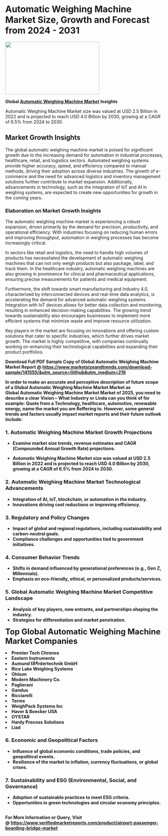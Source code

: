 <H1>Automatic Weighing Machine Market Size, Growth and Forecast from 2024 - 2031</H1><img class="aligncenter size-medium wp-image-584254" src="https://thirdeyenews.in/wp-content/uploads/2024/09/Global-Market-Research-300x168.jpeg" alt="" width="300" height="168" /><p><strong>Global&nbsp;<a href="https://www.marketsizeandtrends.com/download-sample/141555/&amp;utm_source=Github&utm_medium=216">Automatic Weighing Machine Market</a> Insights</strong></p><p>Automatic Weighing Machine Market size was valued at USD 2.5 Billion in 2022 and is projected to reach USD 4.0 Billion by 2030, growing at a CAGR of 6.5% from 2024 to 2030.</p><p><!DOCTYPE html> <html lang="en"> <head> <meta charset="UTF-8"> <meta name="viewport" content="width=device-width, initial-scale=1.0"> <title>Automatic Weighing Machine Market Growth Insights</title> </head> <body> <h2>Market Growth Insights</h2> <p> The global automatic weighing machine market is poised for significant growth due to the increasing demand for automation in industrial processes, healthcare, retail, and logistics sectors. Automated weighing systems provide higher accuracy, speed, and efficiency compared to manual methods, driving their adoption across diverse industries. The growth of e-commerce and the need for advanced logistics and inventory management solutions further contribute to market expansion. Additionally, advancements in technology, such as the integration of IoT and AI in weighing systems, are expected to create new opportunities for growth in the coming years. </p> <p><strong></strong></p> <h3>Elaboration on Market Growth Insights</h3> <p> The automatic weighing machine market is experiencing a robust expansion, driven primarily by the demand for precision, productivity, and operational efficiency. With industries focusing on reducing human errors and improving throughput, automation in weighing processes has become increasingly critical. </p> <p> In sectors like retail and logistics, the need to handle high volumes of products has necessitated the development of automatic weighing machines that can not only weigh products but also package, label, and track them. In the healthcare industry, automatic weighing machines are also growing in prominence for clinical and pharmaceutical applications, ensuring precise measurements for patients and medical equipment. </p> <p> Furthermore, the shift towards smart manufacturing and Industry 4.0, characterized by interconnected devices and real-time data analytics, is accelerating the demand for advanced automatic weighing systems. Integration with IoT devices allows for better data collection and monitoring, resulting in enhanced decision-making capabilities. The growing trend towards sustainability also encourages businesses to implement more efficient systems that minimize waste and improve resource utilization. </p> <p> Key players in the market are focusing on innovations and offering custom solutions that cater to specific industries, which further drives market growth. The market is highly competitive, with companies continually working on enhancing their technological capabilities and expanding their product portfolios. </p> <p><strong></p><p><span class=""><strong>Download Full PDF Sample Copy of Global Automatic Weighing Machine Market Report</strong> @ <a href="https://www.marketsizeandtrends.com/download-sample/141555/&amp;utm_source=Github&utm_medium=216" target="_blank">https://www.marketsizeandtrends.com/download-sample/141555/&amp;utm_source=Github&utm_medium=216</a></span></p><p>In order to make an accurate and perceptive description of future scope of a Global&nbsp;Automatic Weighing Machine Market Market as Global&nbsp;Automatic Weighing Machine Market Market of 2025, you need to describe a clear Vision &ndash; What Industry or Linda can you think of for example: Quote from a Technology, healthcare, automotive, renewable energy, name the market you are Reffering to. However, some general trends and factors usually impact market reports and their future outlook include:</p><h3>1.&nbsp;<strong>Automatic Weighing Machine Market Growth Projections</strong></h3><ul><li>Examine market size trends, revenue estimates and CAGR (Compounded Annual Growth Rate) projections.</li><li><p>Automatic Weighing Machine Market size was valued at USD 2.5 Billion in 2022 and is projected to reach USD 4.0 Billion by 2030, growing at a CAGR of 6.5% from 2024 to 2030.</p></li></ul><h3>2.&nbsp;<strong>Automatic Weighing Machine Market Technological Advancements</strong></h3><ul><li>Integration of AI, IoT, blockchain, or automation in the industry.</li><li>Innovations driving cost reductions or improving efficiency.</li></ul><h3>3.&nbsp;<strong>Regulatory and Policy Changes</strong></h3><ul><li>Impact of global and regional regulations, including sustainability and carbon-neutral goals.</li><li>Compliance challenges and opportunities tied to government initiatives.</li></ul><h3>4.&nbsp;<strong>Consumer Behavior Trends</strong></h3><ul><li>Shifts in demand influenced by generational preferences (e.g., Gen Z, Millennials).</li><li>Emphasis on eco-friendly, ethical, or personalized products/services.</li></ul><h3>5.&nbsp;<strong>Global Automatic Weighing Machine Market Competitive Landscape</strong></h3><ul><li>Analysis of key players, new entrants, and partnerships shaping the industry.</li><li>Strategies for differentiation and market penetration.</li></ul><p data-pm-slice="1 1 []"><span style="color: inherit; font-family: inherit; font-size: 25px;">Top Global Automatic Weighing Machine Market Companies</span></p><div class="" data-test-id=""><p><li>Premier Tech Chronos</li><li> Eastern Instruments</li><li> Aumund fÃ¶rdertechnik GmbH</li><li> Rice Lake Weighing Systems</li><li> Ohlson</li><li> Modern Machinery Co.</li><li> Paglierani</li><li> Gandus</li><li> Ricciarelli</li><li> Terms</li><li> WeighPack Systems Inc</li><li> Haver & Boecker USA</li><li> OYSTAR</li><li> Hardy Process Solutions</li><li> Liad</li></p></div><h3>6.&nbsp;<strong>Economic and Geopolitical Factors</strong></h3><ul><li>Influence of global economic conditions, trade policies, and geopolitical events.</li><li>Resilience of the market to inflation, currency fluctuations, or global crises.</li></ul><h3>7.&nbsp;<strong>Sustainability and ESG (Environmental, Social, and Governance)</strong></h3><ul><li>Adoption of sustainable practices to meet ESG criteria.</li><li>Opportunities in green technologies and circular economy principles.</li></ul><h2><strong style="font-size: 14px;">For More Information or Query, Visit @&nbsp;</strong><a style="background-color: #ffffff; font-size: 14px;" href="https://www.marketsizeandtrends.com/report/automatic-weighing-machine-market/" target="_blank">https://www.verifiedmarketreports.com/product/airport-passenger-boarding-bridge-market</a></h2>
